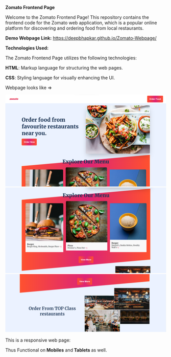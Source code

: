 <b>Zomato Frontend Page</b>

Welcome to the Zomato Frontend Page! This repository contains the frontend code for the Zomato web application,
which is a popular online platform for discovering and ordering food from local restaurants.

<b>Demo Webpage Link:</b> https://deepbhapkar.github.io/Zomato-Webpage/

<b>Technologies Used:</b>

The Zomato Frontend Page utilizes the following technologies:

<b>HTML</b>: Markup language for structuring the web pages.

<b>CSS</b>: Styling language for visually enhancing the UI.

Webpage looks like => 

<img src="assets/zomato1.png">
<img src="assets/zomato2.png">
<img src="assets/zomato3.png">

This is a responsive web page: 

Thus Functional on<b> Mobiles</b> and<b> Tablets </b>as well.
